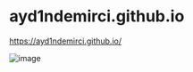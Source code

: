 # ayd1ndemirci.github.io

https://ayd1ndemirci.github.io/


![image](https://github.com/ayd1ndemirci/ayd1ndemirci.github.io/assets/128159204/eb6cef2b-81bd-4b7b-8be6-659b9d63fa6a)
